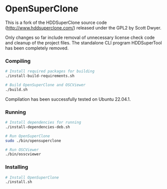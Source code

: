 # OpenSuperClone

This is a fork of the HDDSuperClone source code (http://www.hddsuperclone.com/) released under the GPL2 by Scott Dwyer.

Only changes so far include removal of unnecessary license check code and cleanup of the project files.
The standalone CLI program HDDSuperTool has been completely removed.


### Compiling

```Bash
# Install required packages for building
./install-build-requirements.sh

# Build OpenSuperClone and OSCViewer
./build.sh
```

Compilation has been successfully tested on Ubuntu 22.04.1.

### Running

```Bash
# Install dependencies for running
./install-dependencies-deb.sh

# Run OpenSuperClone
sudo ./bin/opensuperclone

# Run OSCViewer
./bin/osscviewer
```

### Installing

```Bash
# Install OpenSuperClone
./install.sh
```